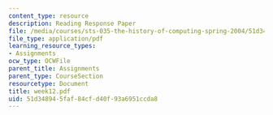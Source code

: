 ```yaml
---
content_type: resource
description: Reading Response Paper
file: /media/courses/sts-035-the-history-of-computing-spring-2004/51d348945faf84cfd40f93a6951ccda8_week12.pdf
file_type: application/pdf
learning_resource_types:
- Assignments
ocw_type: OCWFile
parent_title: Assignments
parent_type: CourseSection
resourcetype: Document
title: week12.pdf
uid: 51d34894-5faf-84cf-d40f-93a6951ccda8
---
```

